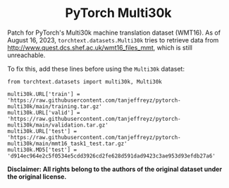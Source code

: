 <h1 align="center">PyTorch Multi30k</h1>

Patch for PyTorch's Multi30k machine translation dataset (WMT16). 
As of August 16, 2023, `torchtext.datasets.Multi30k` tries to retrieve data from http://www.quest.dcs.shef.ac.uk/wmt16_files_mmt, which is still unreachable.

To fix this, add these lines before using the `Multi30k` dataset:
```
from torchtext.datasets import multi30k, Multi30k

multi30k.URL['train'] = 'https://raw.githubusercontent.com/tanjeffreyz/pytorch-multi30k/main/training.tar.gz'
multi30k.URL['valid'] = 'https://raw.githubusercontent.com/tanjeffreyz/pytorch-multi30k/main/validation.tar.gz'
multi30k.URL['test'] = 'https://raw.githubusercontent.com/tanjeffreyz/pytorch-multi30k/main/mmt16_task1_test.tar.gz'
multi30k.MD5['test'] = 'd914ec964e2c5f0534e5cdd3926cd2fe628d591dad9423c3ae953d93efdb27a6'
```

**Disclaimer: All rights belong to the authors of the original dataset under the original license.**
